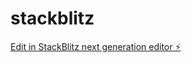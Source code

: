# stackblitz

[Edit in StackBlitz next generation editor ⚡️](https://stackblitz.com/~/github.com/wanderleymp/stackblitz)